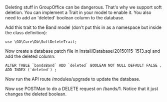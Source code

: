Deleting stuff in GroupOffice can be dangerous. That's why we support soft deletion.
You can implement a Trait in your model to enable it. You also need to add an 'deleted' boolean column to the database.

Add this trait to the Band model (don't put this in as a namespace but inside the class definition):

````````````````````````````````````````````````````````````````````````````````
use \GO\Core\Db\SoftDeleteTrait;
````````````````````````````````````````````````````````````````````````````````

Now create a database patch file in Install/Database/20150115-1513.sql and add the deleted column:

````````````````````````````````````````````````````````````````````````````````
ALTER TABLE `bandsBand` ADD `deleted` BOOLEAN NOT NULL DEFAULT FALSE , ADD INDEX (`deleted`) ; 
````````````````````````````````````````````````````````````````````````````````

Now run the API route /modules/upgrade to update the database.

Now use POSTMan to do a DELETE request on /bands/1. Notice that it just changes
the deleted boolean.

